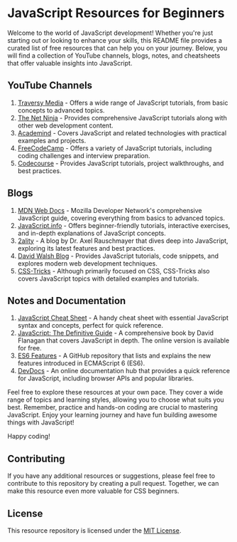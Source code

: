 # JavaScript Resources for Beginners

Welcome to the world of JavaScript development! Whether you're just starting out or looking to enhance your skills, this README file provides a curated list of free resources that can help you on your journey. Below, you will find a collection of YouTube channels, blogs, notes, and cheatsheets that offer valuable insights into JavaScript.

## YouTube Channels

1. [Traversy Media](https://www.youtube.com/user/TechGuyWeb) - Offers a wide range of JavaScript tutorials, from basic concepts to advanced topics.
2. [The Net Ninja](https://www.youtube.com/c/TheNetNinja) - Provides comprehensive JavaScript tutorials along with other web development content.
3. [Academind](https://www.youtube.com/c/Academind) - Covers JavaScript and related technologies with practical examples and projects.
4. [FreeCodeCamp](https://www.youtube.com/c/Freecodecamp) - Offers a variety of JavaScript tutorials, including coding challenges and interview preparation.
5. [Codecourse](https://www.youtube.com/user/phpacademy) - Provides JavaScript tutorials, project walkthroughs, and best practices.

## Blogs

1. [MDN Web Docs](https://developer.mozilla.org/en-US/docs/Web/JavaScript/Guide) - Mozilla Developer Network's comprehensive JavaScript guide, covering everything from basics to advanced topics.
2. [JavaScript.info](https://javascript.info/) - Offers beginner-friendly tutorials, interactive exercises, and in-depth explanations of JavaScript concepts.
3. [2ality](https://2ality.com/) - A blog by Dr. Axel Rauschmayer that dives deep into JavaScript, exploring its latest features and best practices.
4. [David Walsh Blog](https://davidwalsh.name/) - Provides JavaScript tutorials, code snippets, and explores modern web development techniques.
5. [CSS-Tricks](https://css-tricks.com/) - Although primarily focused on CSS, CSS-Tricks also covers JavaScript topics with detailed examples and tutorials.

## Notes and Documentation

1. [JavaScript Cheat Sheet](https://devhints.io/js) - A handy cheat sheet with essential JavaScript syntax and concepts, perfect for quick reference.
2. [JavaScript: The Definitive Guide](https://www.oreilly.com/library/view/javascript-the-definitive/9781491952016/) - A comprehensive book by David Flanagan that covers JavaScript in depth. The online version is available for free.
3. [ES6 Features](https://github.com/lukehoban/es6features) - A GitHub repository that lists and explains the new features introduced in ECMAScript 6 (ES6).
4. [DevDocs](https://devdocs.io/javascript/) - An online documentation hub that provides a quick reference for JavaScript, including browser APIs and popular libraries.

Feel free to explore these resources at your own pace. They cover a wide range of topics and learning styles, allowing you to choose what suits you best. Remember, practice and hands-on coding are crucial to mastering JavaScript. Enjoy your learning journey and have fun building awesome things with JavaScript!

Happy coding!

## Contributing

If you have any additional resources or suggestions, please feel free to contribute to this repository by creating a pull request. Together, we can make this resource even more valuable for CSS beginners.

## License

This resource repository is licensed under the [MIT License](LICENSE.md).